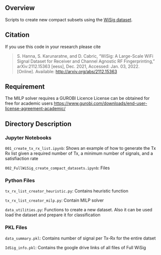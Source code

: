 ## Overview
Scripts to create new compact subsets using the [WiSig dataset](https://cores.ee.ucla.edu/downloads/datasets/wisig).

## Citation
If you use this code in your research please cite
> S. Hanna, S. Karunaratne, and D. Cabric, “WiSig: A Large-Scale WiFi Signal Dataset for Receiver and Channel Agnostic RF Fingerprinting,” arXiv:2112.15363 [eess], Dec. 2021, Accessed: Jan. 03, 2022. [Online]. Available: http://arxiv.org/abs/2112.15363

## Requirement
The MILP solver requires a GUROBI Licence
License can be obtained for free for academic users
https://www.gurobi.com/downloads/end-user-license-agreement-academic/

## Directory Description

### Jupyter Notebooks

`001_create_tx_rx_list.ipynb`: Shows an example of how to generate the Tx Rx list given a  required number of  Tx, a minimum number of signals, and a satisfiaction rate

`002_FullWiSig_create_compact_datasets.ipynb`: Files

### Python Files

`tx_rx_list_creator_heuristic.py`: Contains heuristic function

`tx_rx_list_creator_milp.py`: Contain MILP solver

`data_utilities.py`: Functions to create a new dataset. Also it can be used load the dataset and prepare it for classification


### PKL Files

`data_summary.pkl`: Contains number of signal per Tx-Rx for the entire datset


`IdSig_info.pkl`: Contains the google drive links of all files of Full WiSig
